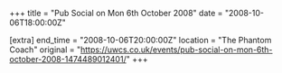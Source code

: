 +++
title = "Pub Social on Mon 6th October 2008"
date = "2008-10-06T18:00:00Z"

[extra]
end_time = "2008-10-06T20:00:00Z"
location = "The Phantom Coach"
original = "https://uwcs.co.uk/events/pub-social-on-mon-6th-october-2008-1474489012401/"
+++



